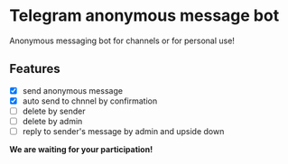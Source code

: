 # Telegram anonymous message bot

Anonymous messaging bot for channels or for personal use!

Features
---

- [x] send anonymous message
- [x] auto send to chnnel by confirmation
- [ ] delete by sender
- [ ] delete by admin
- [ ] reply to sender's message by admin and upside down

**We are waiting for your participation!**
